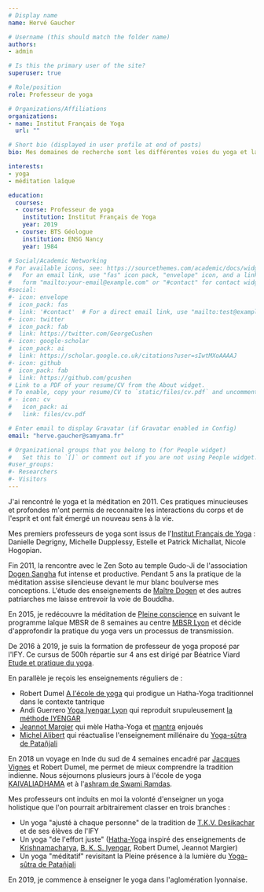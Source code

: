 ```yaml
---
# Display name
name: Hervé Gaucher

# Username (this should match the folder name)
authors:
- admin

# Is this the primary user of the site?
superuser: true

# Role/position
role: Professeur de yoga

# Organizations/Affiliations
organizations:
- name: Institut Français de Yoga
  url: ""

# Short bio (displayed in user profile at end of posts)
bio: Mes domaines de recherche sont les différentes voies du yoga et la méditation

interests:
- yoga
- méditation laîque

education:
  courses:
  - course: Professeur de yoga
    institution: Institut Français de Yoga
    year: 2019
  - course: BTS Géologue
    institution: ENSG Nancy
    year: 1984

# Social/Academic Networking
# For available icons, see: https://sourcethemes.com/academic/docs/widgets/#icons
#   For an email link, use "fas" icon pack, "envelope" icon, and a link in the
#   form "mailto:your-email@example.com" or "#contact" for contact widget.
#social:
#- icon: envelope
#  icon_pack: fas
#  link: '#contact'  # For a direct email link, use "mailto:test@example.org".
#- icon: twitter
#  icon_pack: fab
#  link: https://twitter.com/GeorgeCushen
#- icon: google-scholar
#  icon_pack: ai
#  link: https://scholar.google.co.uk/citations?user=sIwtMXoAAAAJ
#- icon: github
#  icon_pack: fab
#  link: https://github.com/gcushen
# Link to a PDF of your resume/CV from the About widget.
# To enable, copy your resume/CV to `static/files/cv.pdf` and uncomment the lines below.
# - icon: cv
#   icon_pack: ai
#   link: files/cv.pdf

# Enter email to display Gravatar (if Gravatar enabled in Config)
email: "herve.gaucher@samyama.fr"

# Organizational groups that you belong to (for People widget)
#   Set this to `[]` or comment out if you are not using People widget.
#user_groups:
#- Researchers
#- Visitors
---
```

J'ai rencontré le yoga et la méditation en 2011. Ces pratiques minucieuses et
profondes m'ont permis de reconnaitre les interactions du corps et de l'esprit
et ont fait émergé un nouveau sens à la vie.

Mes premiers professeurs de yoga sont issus de
l'[Institut Français de Yoga](http://www.ify.fr/) :
Danielle Degrigny, Michelle Dupplessy, Estelle et Patrick Michallat, Nicole Hogopian.

Fin 2011, la rencontre avec le Zen Soto au temple Gudo-Ji de l'association
[Dogen Sangha](http://dogensangha.fr) fut intense et productive.
Pendant 5 ans la pratique de la méditation assise silencieuse devant le mur
blanc boulverse mes conceptions. L'étude des enseignements de
[Maître Dogen](https://fr.wikipedia.org/wiki/D%C5%8Dgen) et des
autres patriarches me laisse entrevoir la voie de Bouddha.

En 2015, je redécouvre la méditation de
[Pleine conscience](https://www.association-mindfulness.org/definition-mindfulness.php)
en suivant le programme laîque MBSR de 8 semaines au centre
[MBSR Lyon](https://mbsrlyon.fr/) et décide d'approfondir la pratique du yoga
vers un processus de transmission.

De 2016 à 2019, je suis la formation de professeur de yoga proposé par l'IFY.
Ce cursus de 500h répartie sur 4 ans est dirigé par Béatrice Viard
[Etude et pratique du yoga](http://epyoga.org/spip.php?page=cours-yoga-lyon&id_rubrique=8).

En parallèle je reçois les enseignements réguliers de :

* Robert Dumel [A l'école de yoga](http://www.yogalyon.fr/index.html) qui
prodigue un Hatha-Yoga traditionnel dans le contexte tantrique
* Andi Guerrero [Yoga Iyengar Lyon](http://yoga-iyengar-lyon.blogspot.com/) qui
reproduit srupuleusement
[la méthode IYENGAR](https://www.afyi.fr/La-methode-IYENGAR-R.html)
* [Jeannot Margier](http://www.jeannot-yoga.fr/biographie-jeannot-margier.html)
qui mèle Hatha-Yoga et [mantra](https://fr.wikipedia.org/wiki/Mantra) enjoués
* [Michel Alibert](http://www.ify.fr/devenir-enseignant/nos-formateurs/michel-alibert-2/)
qui réactualise l'enseignement millénaire du
[Yoga-sûtra de Patañjali](https://fr.wikipedia.org/wiki/Yoga-s%C3%BBtra)

En 2018 un voyage en Inde du sud de 4 semaines encadré par
[Jacques Vignes](http://www.jacquesvigne.com/) et Robert Dumel,
me permet de mieux comprendre la tradition indienne. Nous séjournons plusieurs jours
à l'école de yoga [KAIVALIADHAMA](https://kdham.com/) et à
l'[ashram de Swami Ramdas](http://www.anandashram.org/).

Mes professeurs ont induits en moi la volonté d'enseigner un yoga holistique
que l'on pourrait arbitrairement classer en trois branches :

- Un yoga "ajusté à chaque personne" de la tradition de
 [T.K.V. Desikachar](https://fr.wikipedia.org/wiki/T.K.V._Desikachar)
et de ses élèves de l'IFY
- Un yoga "de l'effort juste"
([Hatha-Yoga](https://fr.wikipedia.org/wiki/Hatha_yoga]) inspiré des
enseignements de
[Krishnamacharya](https://fr.wikipedia.org/wiki/Tirumalai_Krishnamacharya),
[B. K. S. Iyengar](https://fr.wikipedia.org/wiki/Bellur_Krishnamachar_Sundararaja_Iyengar]]==),
 Robert Dumel, Jeannot Margier)
- Un yoga "méditatif" revisitant la Pleine présence à la lumière du
[Yoga-sûtra de Patañjali](https://fr.wikipedia.org/wiki/Yoga-s%C3%BBtra)

En 2019, je commence à enseigner le yoga dans l'aglomération lyonnaise.
